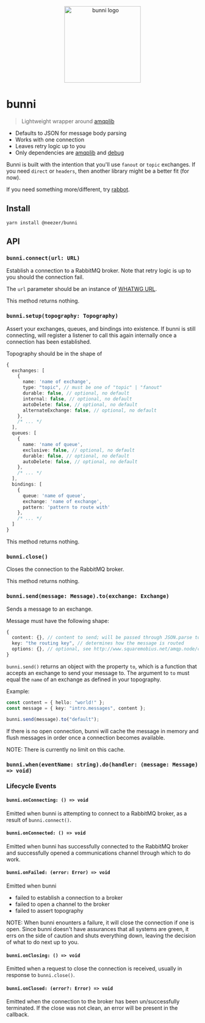 <p align="center">
  <img src="https://www.gitcdn.xyz/cdn/neezer/bunni/47023eaf0854a83fae2cc14de7308d50444d2d7f/docs/bunni.svg" title="bunni logo" width=200 />
</p>

# bunni

> Lightweight wrapper around [amqplib]()

- Defaults to JSON for message body parsing
- Works with one connection
- Leaves retry logic up to you
- Only dependencies are [amqplib]() and [debug]()

Bunni is built with the intention that you'll use `fanout` or `topic` exchanges.
If you need `direct` or `headers`, then another library might be a better fit
(for now).

If you need something more/different, try [rabbot](https://github.com/arobson/rabbot).

## Install

```shell
yarn install @neezer/bunni
```

## API

### `bunni.connect(url: URL)`

Establish a connection to a RabbitMQ broker. Note that retry logic is up to you
should the connection fail.

The `url` parameter should be an instance of [WHATWG URL](https://nodejs.org/api/url.html#url_the_whatwg_url_api).

This method returns nothing.

### `bunni.setup(topography: Topography)`

Assert your exchanges, queues, and bindings into existence. If bunni is still
connecting, will register a listener to call this again internally once a
connection has been established.

Topography should be in the shape of

```ts
{
  exchanges: [
    {
      name: 'name of exchange',
      type: "topic", // must be one of "topic" | "fanout"
      durable: false, // optional, no default
      internal: false, // optional, no default
      autoDelete: false, // optional, no default
      alternateExchange: false, // optional, no default
    },
    /* ... */
  ],
  queues: [
    {
      name: 'name of queue',
      exclusive: false, // optional, no default
      durable: false, // optional, no default
      autoDelete: false, // optional, no default
    },
    /* ... */
  ],
  bindings: [
    {
      queue: 'name of queue',
      exchange: 'name of exchange',
      pattern: 'pattern to route with'
    },
    /* ... */
  ]
}
```

This method returns nothing.

### `bunni.close()`

Closes the connection to the RabbitMQ broker.

This method returns nothing.

### `bunni.send(message: Message).to(exchange: Exchange)`

Sends a message to an exchange.

Message must have the following shape:

```ts
{
  content: {}, // content to send; will be passed through JSON.parse to Buffer.from
  key: "the routing key", // determines how the message is routed
  options: {}, // optional, see http://www.squaremobius.net/amqp.node/channel_api.html#channel_publish
}
```

`bunni.send()` returns an object with the property `to`, which is a function
that accepts an exchange to send your message to. The argument to `to` must
equal the `name` of an exchange as defined in your topography.

Example:

```ts
const content = { hello: "world!" };
const message = { key: "intro.messages", content };

bunni.send(message).to("default");
```

If there is no open connection, bunni will cache the message in memory and flush
messages in order once a connection becomes available.

NOTE: There is currently no limit on this cache.

### `bunni.when(eventName: string).do(handler: (message: Message) => void)`

### Lifecycle Events

#### `bunni.onConnecting: () => void`

Emitted when bunni is attempting to connect to a RabbitMQ broker, as a result of
`bunni.connect()`.

#### `bunni.onConnected: () => void`

Emitted when bunni has successfully connected to the RabbitMQ broker and
successfully opened a communications channel through which to do work.

#### `bunni.onFailed: (error: Error) => void`

Emitted when bunni

- failed to establish a connection to a broker
- failed to open a channel to the broker
- failed to assert topography

NOTE: When bunni enounters a failure, it will close the connection if one is
open. Since bunni doesn't have assurances that all systems are green, it errs on
the side of caution and shuts everything down, leaving the decision of what to
do next up to you.

#### `bunni.onClosing: () => void`

Emitted when a request to close the connection is received, usually in response
to `bunni.close()`.

#### `bunni.onClosed: (error?: Error) => void`

Emitted when the connection to the broker has been un/successfully terminated.
If the close was not clean, an error will be present in the callback.
